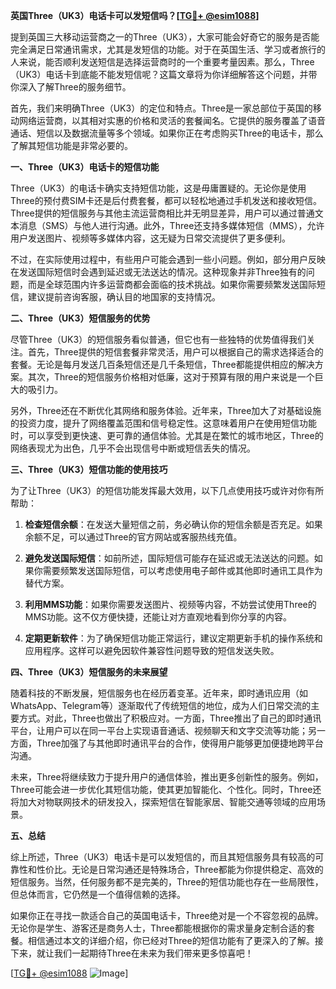 **英国Three（UK3）电话卡可以发短信吗？[[TG💪+ @esim1088](https://t.me/s/esim1088)]**

提到英国三大移动运营商之一的Three（UK3），大家可能会好奇它的服务是否能完全满足日常通讯需求，尤其是发短信的功能。对于在英国生活、学习或者旅行的人来说，能否顺利发送短信是选择运营商时的一个重要考量因素。那么，Three（UK3）电话卡到底能不能发短信呢？这篇文章将为你详细解答这个问题，并带你深入了解Three的服务细节。

首先，我们来明确Three（UK3）的定位和特点。Three是一家总部位于英国的移动网络运营商，以其相对实惠的价格和灵活的套餐闻名。它提供的服务覆盖了语音通话、短信以及数据流量等多个领域。如果你正在考虑购买Three的电话卡，那么了解其短信功能是非常必要的。

**一、Three（UK3）电话卡的短信功能**

Three（UK3）的电话卡确实支持短信功能，这是毋庸置疑的。无论你是使用Three的预付费SIM卡还是后付费套餐，都可以轻松地通过手机发送和接收短信。Three提供的短信服务与其他主流运营商相比并无明显差异，用户可以通过普通文本消息（SMS）与他人进行沟通。此外，Three还支持多媒体短信（MMS），允许用户发送图片、视频等多媒体内容，这无疑为日常交流提供了更多便利。

不过，在实际使用过程中，有些用户可能会遇到一些小问题。例如，部分用户反映在发送国际短信时会遇到延迟或无法送达的情况。这种现象并非Three独有的问题，而是全球范围内许多运营商都会面临的技术挑战。如果你需要频繁发送国际短信，建议提前咨询客服，确认目的地国家的支持情况。

**二、Three（UK3）短信服务的优势**

尽管Three（UK3）的短信服务看似普通，但它也有一些独特的优势值得我们关注。首先，Three提供的短信套餐非常灵活，用户可以根据自己的需求选择适合的套餐。无论是每月发送几百条短信还是几千条短信，Three都能提供相应的解决方案。其次，Three的短信服务价格相对低廉，这对于预算有限的用户来说是一个巨大的吸引力。

另外，Three还在不断优化其网络和服务体验。近年来，Three加大了对基础设施的投资力度，提升了网络覆盖范围和信号稳定性。这意味着用户在使用短信功能时，可以享受到更快速、更可靠的通信体验。尤其是在繁忙的城市地区，Three的网络表现尤为出色，几乎不会出现信号中断或短信丢失的情况。

**三、Three（UK3）短信功能的使用技巧**

为了让Three（UK3）的短信功能发挥最大效用，以下几点使用技巧或许对你有所帮助：

1. **检查短信余额**：在发送大量短信之前，务必确认你的短信余额是否充足。如果余额不足，可以通过Three的官方网站或客服热线充值。

2. **避免发送国际短信**：如前所述，国际短信可能存在延迟或无法送达的问题。如果你需要频繁发送国际短信，可以考虑使用电子邮件或其他即时通讯工具作为替代方案。

3. **利用MMS功能**：如果你需要发送图片、视频等内容，不妨尝试使用Three的MMS功能。这不仅方便快捷，还能让对方直观地看到你分享的内容。

4. **定期更新软件**：为了确保短信功能正常运行，建议定期更新手机的操作系统和应用程序。这样可以避免因软件兼容性问题导致的短信发送失败。

**四、Three（UK3）短信服务的未来展望**

随着科技的不断发展，短信服务也在经历着变革。近年来，即时通讯应用（如WhatsApp、Telegram等）逐渐取代了传统短信的地位，成为人们日常交流的主要方式。对此，Three也做出了积极应对。一方面，Three推出了自己的即时通讯平台，让用户可以在同一平台上实现语音通话、视频聊天和文字交流等功能；另一方面，Three加强了与其他即时通讯平台的合作，使得用户能够更加便捷地跨平台沟通。

未来，Three将继续致力于提升用户的通信体验，推出更多创新性的服务。例如，Three可能会进一步优化其短信功能，使其更加智能化、个性化。同时，Three还将加大对物联网技术的研发投入，探索短信在智能家居、智能交通等领域的应用场景。

**五、总结**

综上所述，Three（UK3）电话卡是可以发短信的，而且其短信服务具有较高的可靠性和性价比。无论是日常沟通还是特殊场合，Three都能为你提供稳定、高效的短信服务。当然，任何服务都不是完美的，Three的短信功能也存在一些局限性，但总体而言，它仍然是一个值得信赖的选择。

如果你正在寻找一款适合自己的英国电话卡，Three绝对是一个不容忽视的品牌。无论你是学生、游客还是商务人士，Three都能根据你的需求量身定制合适的套餐。相信通过本文的详细介绍，你已经对Three的短信功能有了更深入的了解。接下来，就让我们一起期待Three在未来为我们带来更多惊喜吧！

[[TG💪+ @esim1088](https://t.me/s/esim1088) ![Image](https://i.postimg.cc/4NQfJmqS/Snipaste-2025-05-13-00-14-12.png)]